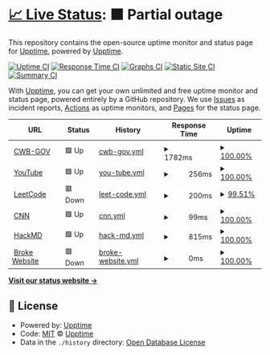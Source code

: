 # [📈 Live Status](https://demo.upptime.js.org): <!--live status--> **🟧 Partial outage**

This repository contains the open-source uptime monitor and status page for [Upptime](https://upptime.js.org), powered by [Upptime](https://github.com/upptime/upptime).

[![Uptime CI](https://github.com/upptime/upptime/workflows/Uptime%20CI/badge.svg)](https://github.com/upptime/upptime/actions?query=workflow%3A%22Uptime+CI%22)
[![Response Time CI](https://github.com/upptime/upptime/workflows/Response%20Time%20CI/badge.svg)](https://github.com/upptime/upptime/actions?query=workflow%3A%22Response+Time+CI%22)
[![Graphs CI](https://github.com/upptime/upptime/workflows/Graphs%20CI/badge.svg)](https://github.com/upptime/upptime/actions?query=workflow%3A%22Graphs+CI%22)
[![Static Site CI](https://github.com/upptime/upptime/workflows/Static%20Site%20CI/badge.svg)](https://github.com/upptime/upptime/actions?query=workflow%3A%22Static+Site+CI%22)
[![Summary CI](https://github.com/upptime/upptime/workflows/Summary%20CI/badge.svg)](https://github.com/upptime/upptime/actions?query=workflow%3A%22Summary+CI%22)

With [Upptime](https://upptime.js.org), you can get your own unlimited and free uptime monitor and status page, powered entirely by a GitHub repository. We use [Issues](https://github.com/upptime/upptime/issues) as incident reports, [Actions](https://github.com/upptime/upptime/actions) as uptime monitors, and [Pages](https://demo.upptime.js.org) for the status page.

<!--start: status pages-->
<!-- This summary is generated by Upptime (https://github.com/upptime/upptime) -->
<!-- Do not edit this manually, your changes will be overwritten -->
<!-- prettier-ignore -->
| URL | Status | History | Response Time | Uptime |
| --- | ------ | ------- | ------------- | ------ |
| <img alt="" src="https://favicons.githubusercontent.com/www.cwb.gov.tw" height="13"> [CWB-GOV](https://www.cwb.gov.tw) | 🟩 Up | [cwb-gov.yml](https://github.com/Eleanor-course/Upptime2/commits/HEAD/history/cwb-gov.yml) | <details><summary><img alt="Response time graph" src="./graphs/cwb-gov/response-time-week.png" height="20"> 1782ms</summary><br><a href="https://demo.upptime.js.org/history/cwb-gov"><img alt="Response time 1658" src="https://img.shields.io/endpoint?url=https%3A%2F%2Fraw.githubusercontent.com%2FEleanor-course%2FUpptime2%2FHEAD%2Fapi%2Fcwb-gov%2Fresponse-time.json"></a><br><a href="https://demo.upptime.js.org/history/cwb-gov"><img alt="24-hour response time 1625" src="https://img.shields.io/endpoint?url=https%3A%2F%2Fraw.githubusercontent.com%2FEleanor-course%2FUpptime2%2FHEAD%2Fapi%2Fcwb-gov%2Fresponse-time-day.json"></a><br><a href="https://demo.upptime.js.org/history/cwb-gov"><img alt="7-day response time 1782" src="https://img.shields.io/endpoint?url=https%3A%2F%2Fraw.githubusercontent.com%2FEleanor-course%2FUpptime2%2FHEAD%2Fapi%2Fcwb-gov%2Fresponse-time-week.json"></a><br><a href="https://demo.upptime.js.org/history/cwb-gov"><img alt="30-day response time 1658" src="https://img.shields.io/endpoint?url=https%3A%2F%2Fraw.githubusercontent.com%2FEleanor-course%2FUpptime2%2FHEAD%2Fapi%2Fcwb-gov%2Fresponse-time-month.json"></a><br><a href="https://demo.upptime.js.org/history/cwb-gov"><img alt="1-year response time 1658" src="https://img.shields.io/endpoint?url=https%3A%2F%2Fraw.githubusercontent.com%2FEleanor-course%2FUpptime2%2FHEAD%2Fapi%2Fcwb-gov%2Fresponse-time-year.json"></a></details> | <details><summary><a href="https://demo.upptime.js.org/history/cwb-gov">100.00%</a></summary><a href="https://demo.upptime.js.org/history/cwb-gov"><img alt="All-time uptime 100.00%" src="https://img.shields.io/endpoint?url=https%3A%2F%2Fraw.githubusercontent.com%2FEleanor-course%2FUpptime2%2FHEAD%2Fapi%2Fcwb-gov%2Fuptime.json"></a><br><a href="https://demo.upptime.js.org/history/cwb-gov"><img alt="24-hour uptime 100.00%" src="https://img.shields.io/endpoint?url=https%3A%2F%2Fraw.githubusercontent.com%2FEleanor-course%2FUpptime2%2FHEAD%2Fapi%2Fcwb-gov%2Fuptime-day.json"></a><br><a href="https://demo.upptime.js.org/history/cwb-gov"><img alt="7-day uptime 100.00%" src="https://img.shields.io/endpoint?url=https%3A%2F%2Fraw.githubusercontent.com%2FEleanor-course%2FUpptime2%2FHEAD%2Fapi%2Fcwb-gov%2Fuptime-week.json"></a><br><a href="https://demo.upptime.js.org/history/cwb-gov"><img alt="30-day uptime 100.00%" src="https://img.shields.io/endpoint?url=https%3A%2F%2Fraw.githubusercontent.com%2FEleanor-course%2FUpptime2%2FHEAD%2Fapi%2Fcwb-gov%2Fuptime-month.json"></a><br><a href="https://demo.upptime.js.org/history/cwb-gov"><img alt="1-year uptime 100.00%" src="https://img.shields.io/endpoint?url=https%3A%2F%2Fraw.githubusercontent.com%2FEleanor-course%2FUpptime2%2FHEAD%2Fapi%2Fcwb-gov%2Fuptime-year.json"></a></details>
| <img alt="" src="https://favicons.githubusercontent.com/www.youtube.com" height="13"> [YouTube](https://www.youtube.com) | 🟩 Up | [you-tube.yml](https://github.com/Eleanor-course/Upptime2/commits/HEAD/history/you-tube.yml) | <details><summary><img alt="Response time graph" src="./graphs/you-tube/response-time-week.png" height="20"> 256ms</summary><br><a href="https://demo.upptime.js.org/history/you-tube"><img alt="Response time 293" src="https://img.shields.io/endpoint?url=https%3A%2F%2Fraw.githubusercontent.com%2FEleanor-course%2FUpptime2%2FHEAD%2Fapi%2Fyou-tube%2Fresponse-time.json"></a><br><a href="https://demo.upptime.js.org/history/you-tube"><img alt="24-hour response time 299" src="https://img.shields.io/endpoint?url=https%3A%2F%2Fraw.githubusercontent.com%2FEleanor-course%2FUpptime2%2FHEAD%2Fapi%2Fyou-tube%2Fresponse-time-day.json"></a><br><a href="https://demo.upptime.js.org/history/you-tube"><img alt="7-day response time 256" src="https://img.shields.io/endpoint?url=https%3A%2F%2Fraw.githubusercontent.com%2FEleanor-course%2FUpptime2%2FHEAD%2Fapi%2Fyou-tube%2Fresponse-time-week.json"></a><br><a href="https://demo.upptime.js.org/history/you-tube"><img alt="30-day response time 293" src="https://img.shields.io/endpoint?url=https%3A%2F%2Fraw.githubusercontent.com%2FEleanor-course%2FUpptime2%2FHEAD%2Fapi%2Fyou-tube%2Fresponse-time-month.json"></a><br><a href="https://demo.upptime.js.org/history/you-tube"><img alt="1-year response time 293" src="https://img.shields.io/endpoint?url=https%3A%2F%2Fraw.githubusercontent.com%2FEleanor-course%2FUpptime2%2FHEAD%2Fapi%2Fyou-tube%2Fresponse-time-year.json"></a></details> | <details><summary><a href="https://demo.upptime.js.org/history/you-tube">100.00%</a></summary><a href="https://demo.upptime.js.org/history/you-tube"><img alt="All-time uptime 100.00%" src="https://img.shields.io/endpoint?url=https%3A%2F%2Fraw.githubusercontent.com%2FEleanor-course%2FUpptime2%2FHEAD%2Fapi%2Fyou-tube%2Fuptime.json"></a><br><a href="https://demo.upptime.js.org/history/you-tube"><img alt="24-hour uptime 100.00%" src="https://img.shields.io/endpoint?url=https%3A%2F%2Fraw.githubusercontent.com%2FEleanor-course%2FUpptime2%2FHEAD%2Fapi%2Fyou-tube%2Fuptime-day.json"></a><br><a href="https://demo.upptime.js.org/history/you-tube"><img alt="7-day uptime 100.00%" src="https://img.shields.io/endpoint?url=https%3A%2F%2Fraw.githubusercontent.com%2FEleanor-course%2FUpptime2%2FHEAD%2Fapi%2Fyou-tube%2Fuptime-week.json"></a><br><a href="https://demo.upptime.js.org/history/you-tube"><img alt="30-day uptime 100.00%" src="https://img.shields.io/endpoint?url=https%3A%2F%2Fraw.githubusercontent.com%2FEleanor-course%2FUpptime2%2FHEAD%2Fapi%2Fyou-tube%2Fuptime-month.json"></a><br><a href="https://demo.upptime.js.org/history/you-tube"><img alt="1-year uptime 100.00%" src="https://img.shields.io/endpoint?url=https%3A%2F%2Fraw.githubusercontent.com%2FEleanor-course%2FUpptime2%2FHEAD%2Fapi%2Fyou-tube%2Fuptime-year.json"></a></details>
| <img alt="" src="https://favicons.githubusercontent.com/leetcode.com" height="13"> [LeetCode](https://leetcode.com) | 🟥 Down | [leet-code.yml](https://github.com/Eleanor-course/Upptime2/commits/HEAD/history/leet-code.yml) | <details><summary><img alt="Response time graph" src="./graphs/leet-code/response-time-week.png" height="20"> 200ms</summary><br><a href="https://demo.upptime.js.org/history/leet-code"><img alt="Response time 228" src="https://img.shields.io/endpoint?url=https%3A%2F%2Fraw.githubusercontent.com%2FEleanor-course%2FUpptime2%2FHEAD%2Fapi%2Fleet-code%2Fresponse-time.json"></a><br><a href="https://demo.upptime.js.org/history/leet-code"><img alt="24-hour response time 188" src="https://img.shields.io/endpoint?url=https%3A%2F%2Fraw.githubusercontent.com%2FEleanor-course%2FUpptime2%2FHEAD%2Fapi%2Fleet-code%2Fresponse-time-day.json"></a><br><a href="https://demo.upptime.js.org/history/leet-code"><img alt="7-day response time 200" src="https://img.shields.io/endpoint?url=https%3A%2F%2Fraw.githubusercontent.com%2FEleanor-course%2FUpptime2%2FHEAD%2Fapi%2Fleet-code%2Fresponse-time-week.json"></a><br><a href="https://demo.upptime.js.org/history/leet-code"><img alt="30-day response time 228" src="https://img.shields.io/endpoint?url=https%3A%2F%2Fraw.githubusercontent.com%2FEleanor-course%2FUpptime2%2FHEAD%2Fapi%2Fleet-code%2Fresponse-time-month.json"></a><br><a href="https://demo.upptime.js.org/history/leet-code"><img alt="1-year response time 228" src="https://img.shields.io/endpoint?url=https%3A%2F%2Fraw.githubusercontent.com%2FEleanor-course%2FUpptime2%2FHEAD%2Fapi%2Fleet-code%2Fresponse-time-year.json"></a></details> | <details><summary><a href="https://demo.upptime.js.org/history/leet-code">99.51%</a></summary><a href="https://demo.upptime.js.org/history/leet-code"><img alt="All-time uptime 99.50%" src="https://img.shields.io/endpoint?url=https%3A%2F%2Fraw.githubusercontent.com%2FEleanor-course%2FUpptime2%2FHEAD%2Fapi%2Fleet-code%2Fuptime.json"></a><br><a href="https://demo.upptime.js.org/history/leet-code"><img alt="24-hour uptime 96.59%" src="https://img.shields.io/endpoint?url=https%3A%2F%2Fraw.githubusercontent.com%2FEleanor-course%2FUpptime2%2FHEAD%2Fapi%2Fleet-code%2Fuptime-day.json"></a><br><a href="https://demo.upptime.js.org/history/leet-code"><img alt="7-day uptime 99.51%" src="https://img.shields.io/endpoint?url=https%3A%2F%2Fraw.githubusercontent.com%2FEleanor-course%2FUpptime2%2FHEAD%2Fapi%2Fleet-code%2Fuptime-week.json"></a><br><a href="https://demo.upptime.js.org/history/leet-code"><img alt="30-day uptime 99.50%" src="https://img.shields.io/endpoint?url=https%3A%2F%2Fraw.githubusercontent.com%2FEleanor-course%2FUpptime2%2FHEAD%2Fapi%2Fleet-code%2Fuptime-month.json"></a><br><a href="https://demo.upptime.js.org/history/leet-code"><img alt="1-year uptime 99.50%" src="https://img.shields.io/endpoint?url=https%3A%2F%2Fraw.githubusercontent.com%2FEleanor-course%2FUpptime2%2FHEAD%2Fapi%2Fleet-code%2Fuptime-year.json"></a></details>
| <img alt="" src="https://favicons.githubusercontent.com/edition.cnn.com" height="13"> [CNN](https://edition.cnn.com) | 🟩 Up | [cnn.yml](https://github.com/Eleanor-course/Upptime2/commits/HEAD/history/cnn.yml) | <details><summary><img alt="Response time graph" src="./graphs/cnn/response-time-week.png" height="20"> 99ms</summary><br><a href="https://demo.upptime.js.org/history/cnn"><img alt="Response time 107" src="https://img.shields.io/endpoint?url=https%3A%2F%2Fraw.githubusercontent.com%2FEleanor-course%2FUpptime2%2FHEAD%2Fapi%2Fcnn%2Fresponse-time.json"></a><br><a href="https://demo.upptime.js.org/history/cnn"><img alt="24-hour response time 170" src="https://img.shields.io/endpoint?url=https%3A%2F%2Fraw.githubusercontent.com%2FEleanor-course%2FUpptime2%2FHEAD%2Fapi%2Fcnn%2Fresponse-time-day.json"></a><br><a href="https://demo.upptime.js.org/history/cnn"><img alt="7-day response time 99" src="https://img.shields.io/endpoint?url=https%3A%2F%2Fraw.githubusercontent.com%2FEleanor-course%2FUpptime2%2FHEAD%2Fapi%2Fcnn%2Fresponse-time-week.json"></a><br><a href="https://demo.upptime.js.org/history/cnn"><img alt="30-day response time 107" src="https://img.shields.io/endpoint?url=https%3A%2F%2Fraw.githubusercontent.com%2FEleanor-course%2FUpptime2%2FHEAD%2Fapi%2Fcnn%2Fresponse-time-month.json"></a><br><a href="https://demo.upptime.js.org/history/cnn"><img alt="1-year response time 107" src="https://img.shields.io/endpoint?url=https%3A%2F%2Fraw.githubusercontent.com%2FEleanor-course%2FUpptime2%2FHEAD%2Fapi%2Fcnn%2Fresponse-time-year.json"></a></details> | <details><summary><a href="https://demo.upptime.js.org/history/cnn">100.00%</a></summary><a href="https://demo.upptime.js.org/history/cnn"><img alt="All-time uptime 100.00%" src="https://img.shields.io/endpoint?url=https%3A%2F%2Fraw.githubusercontent.com%2FEleanor-course%2FUpptime2%2FHEAD%2Fapi%2Fcnn%2Fuptime.json"></a><br><a href="https://demo.upptime.js.org/history/cnn"><img alt="24-hour uptime 100.00%" src="https://img.shields.io/endpoint?url=https%3A%2F%2Fraw.githubusercontent.com%2FEleanor-course%2FUpptime2%2FHEAD%2Fapi%2Fcnn%2Fuptime-day.json"></a><br><a href="https://demo.upptime.js.org/history/cnn"><img alt="7-day uptime 100.00%" src="https://img.shields.io/endpoint?url=https%3A%2F%2Fraw.githubusercontent.com%2FEleanor-course%2FUpptime2%2FHEAD%2Fapi%2Fcnn%2Fuptime-week.json"></a><br><a href="https://demo.upptime.js.org/history/cnn"><img alt="30-day uptime 100.00%" src="https://img.shields.io/endpoint?url=https%3A%2F%2Fraw.githubusercontent.com%2FEleanor-course%2FUpptime2%2FHEAD%2Fapi%2Fcnn%2Fuptime-month.json"></a><br><a href="https://demo.upptime.js.org/history/cnn"><img alt="1-year uptime 100.00%" src="https://img.shields.io/endpoint?url=https%3A%2F%2Fraw.githubusercontent.com%2FEleanor-course%2FUpptime2%2FHEAD%2Fapi%2Fcnn%2Fuptime-year.json"></a></details>
| <img alt="" src="https://favicons.githubusercontent.com/hackmd.io" height="13"> [HackMD](https://hackmd.io) | 🟩 Up | [hack-md.yml](https://github.com/Eleanor-course/Upptime2/commits/HEAD/history/hack-md.yml) | <details><summary><img alt="Response time graph" src="./graphs/hack-md/response-time-week.png" height="20"> 815ms</summary><br><a href="https://demo.upptime.js.org/history/hack-md"><img alt="Response time 829" src="https://img.shields.io/endpoint?url=https%3A%2F%2Fraw.githubusercontent.com%2FEleanor-course%2FUpptime2%2FHEAD%2Fapi%2Fhack-md%2Fresponse-time.json"></a><br><a href="https://demo.upptime.js.org/history/hack-md"><img alt="24-hour response time 762" src="https://img.shields.io/endpoint?url=https%3A%2F%2Fraw.githubusercontent.com%2FEleanor-course%2FUpptime2%2FHEAD%2Fapi%2Fhack-md%2Fresponse-time-day.json"></a><br><a href="https://demo.upptime.js.org/history/hack-md"><img alt="7-day response time 815" src="https://img.shields.io/endpoint?url=https%3A%2F%2Fraw.githubusercontent.com%2FEleanor-course%2FUpptime2%2FHEAD%2Fapi%2Fhack-md%2Fresponse-time-week.json"></a><br><a href="https://demo.upptime.js.org/history/hack-md"><img alt="30-day response time 829" src="https://img.shields.io/endpoint?url=https%3A%2F%2Fraw.githubusercontent.com%2FEleanor-course%2FUpptime2%2FHEAD%2Fapi%2Fhack-md%2Fresponse-time-month.json"></a><br><a href="https://demo.upptime.js.org/history/hack-md"><img alt="1-year response time 829" src="https://img.shields.io/endpoint?url=https%3A%2F%2Fraw.githubusercontent.com%2FEleanor-course%2FUpptime2%2FHEAD%2Fapi%2Fhack-md%2Fresponse-time-year.json"></a></details> | <details><summary><a href="https://demo.upptime.js.org/history/hack-md">100.00%</a></summary><a href="https://demo.upptime.js.org/history/hack-md"><img alt="All-time uptime 100.00%" src="https://img.shields.io/endpoint?url=https%3A%2F%2Fraw.githubusercontent.com%2FEleanor-course%2FUpptime2%2FHEAD%2Fapi%2Fhack-md%2Fuptime.json"></a><br><a href="https://demo.upptime.js.org/history/hack-md"><img alt="24-hour uptime 100.00%" src="https://img.shields.io/endpoint?url=https%3A%2F%2Fraw.githubusercontent.com%2FEleanor-course%2FUpptime2%2FHEAD%2Fapi%2Fhack-md%2Fuptime-day.json"></a><br><a href="https://demo.upptime.js.org/history/hack-md"><img alt="7-day uptime 100.00%" src="https://img.shields.io/endpoint?url=https%3A%2F%2Fraw.githubusercontent.com%2FEleanor-course%2FUpptime2%2FHEAD%2Fapi%2Fhack-md%2Fuptime-week.json"></a><br><a href="https://demo.upptime.js.org/history/hack-md"><img alt="30-day uptime 100.00%" src="https://img.shields.io/endpoint?url=https%3A%2F%2Fraw.githubusercontent.com%2FEleanor-course%2FUpptime2%2FHEAD%2Fapi%2Fhack-md%2Fuptime-month.json"></a><br><a href="https://demo.upptime.js.org/history/hack-md"><img alt="1-year uptime 100.00%" src="https://img.shields.io/endpoint?url=https%3A%2F%2Fraw.githubusercontent.com%2FEleanor-course%2FUpptime2%2FHEAD%2Fapi%2Fhack-md%2Fuptime-year.json"></a></details>
| <img alt="" src="https://favicons.githubusercontent.com/ffg" height="13"> [Broke Website](https://ffg) | 🟥 Down | [broke-website.yml](https://github.com/Eleanor-course/Upptime2/commits/HEAD/history/broke-website.yml) | <details><summary><img alt="Response time graph" src="./graphs/broke-website/response-time-week.png" height="20"> 0ms</summary><br><a href="https://demo.upptime.js.org/history/broke-website"><img alt="Response time 0" src="https://img.shields.io/endpoint?url=https%3A%2F%2Fraw.githubusercontent.com%2FEleanor-course%2FUpptime2%2FHEAD%2Fapi%2Fbroke-website%2Fresponse-time.json"></a><br><a href="https://demo.upptime.js.org/history/broke-website"><img alt="24-hour response time 0" src="https://img.shields.io/endpoint?url=https%3A%2F%2Fraw.githubusercontent.com%2FEleanor-course%2FUpptime2%2FHEAD%2Fapi%2Fbroke-website%2Fresponse-time-day.json"></a><br><a href="https://demo.upptime.js.org/history/broke-website"><img alt="7-day response time 0" src="https://img.shields.io/endpoint?url=https%3A%2F%2Fraw.githubusercontent.com%2FEleanor-course%2FUpptime2%2FHEAD%2Fapi%2Fbroke-website%2Fresponse-time-week.json"></a><br><a href="https://demo.upptime.js.org/history/broke-website"><img alt="30-day response time 0" src="https://img.shields.io/endpoint?url=https%3A%2F%2Fraw.githubusercontent.com%2FEleanor-course%2FUpptime2%2FHEAD%2Fapi%2Fbroke-website%2Fresponse-time-month.json"></a><br><a href="https://demo.upptime.js.org/history/broke-website"><img alt="1-year response time 0" src="https://img.shields.io/endpoint?url=https%3A%2F%2Fraw.githubusercontent.com%2FEleanor-course%2FUpptime2%2FHEAD%2Fapi%2Fbroke-website%2Fresponse-time-year.json"></a></details> | <details><summary><a href="https://demo.upptime.js.org/history/broke-website">100.00%</a></summary><a href="https://demo.upptime.js.org/history/broke-website"><img alt="All-time uptime 99.99%" src="https://img.shields.io/endpoint?url=https%3A%2F%2Fraw.githubusercontent.com%2FEleanor-course%2FUpptime2%2FHEAD%2Fapi%2Fbroke-website%2Fuptime.json"></a><br><a href="https://demo.upptime.js.org/history/broke-website"><img alt="24-hour uptime 100.00%" src="https://img.shields.io/endpoint?url=https%3A%2F%2Fraw.githubusercontent.com%2FEleanor-course%2FUpptime2%2FHEAD%2Fapi%2Fbroke-website%2Fuptime-day.json"></a><br><a href="https://demo.upptime.js.org/history/broke-website"><img alt="7-day uptime 100.00%" src="https://img.shields.io/endpoint?url=https%3A%2F%2Fraw.githubusercontent.com%2FEleanor-course%2FUpptime2%2FHEAD%2Fapi%2Fbroke-website%2Fuptime-week.json"></a><br><a href="https://demo.upptime.js.org/history/broke-website"><img alt="30-day uptime 99.99%" src="https://img.shields.io/endpoint?url=https%3A%2F%2Fraw.githubusercontent.com%2FEleanor-course%2FUpptime2%2FHEAD%2Fapi%2Fbroke-website%2Fuptime-month.json"></a><br><a href="https://demo.upptime.js.org/history/broke-website"><img alt="1-year uptime 99.99%" src="https://img.shields.io/endpoint?url=https%3A%2F%2Fraw.githubusercontent.com%2FEleanor-course%2FUpptime2%2FHEAD%2Fapi%2Fbroke-website%2Fuptime-year.json"></a></details>

<!--end: status pages-->

[**Visit our status website →**](https://demo.upptime.js.org)

## 📄 License

- Powered by: [Upptime](https://github.com/upptime/upptime)
- Code: [MIT](./LICENSE) © [Upptime](https://upptime.js.org)
- Data in the `./history` directory: [Open Database License](https://opendatacommons.org/licenses/odbl/1-0/)
